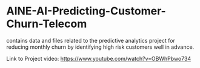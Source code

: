 # AINE-AI-Predicting-Customer-Churn-Telecom
contains data and files related to the predictive analytics project for reducing monthly churn by identifying high risk customers well in advance.

Link to Project video: https://www.youtube.com/watch?v=OBWhPbwo734
